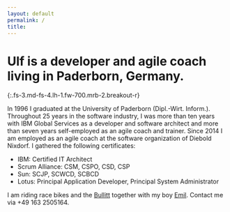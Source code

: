 ```yaml
---
layout: default
permalink: /
title:
---
```


<h1>Ulf is a developer and agile coach living in Paderborn, Germany.</h1>
{:.fs-3.md-fs-4.lh-1.fw-700.mrb-2.breakout-r}

In 1996 I graduated at the University of Paderborn (Dipl.-Wirt. Inform.). Throughout 25 years in the software industry, I was more than ten years with IBM Global Services as a developer and software architect and more than seven years self-employed as an agile coach and trainer. Since 2014 I am employed as an agile coach at the software organization of Diebold Nixdorf. I gathered the following certificates:

-   IBM: Certified IT Architect
-   Scrum Alliance: CSM, CSPO, CSD, CSP
-   Sun: SCJP, SCWCD, SCBCD
-   Lotus: Principal Application Developer, Principal System Administrator

I am riding race bikes and the [Bullitt]({{site.url}}/2016-10-02/) together with my boy [Emil]({{site.url}}/2016-09-25-2/). Contact me via +49 163 2505164.
